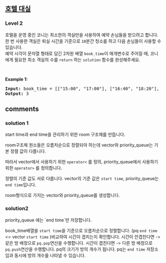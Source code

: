 <h2><a href="https://school.programmers.co.kr/learn/courses/30/lessons/155651">호텔 대실 </a></h2><h3>Level 2</h3>

호텔을 운영 중인 코니는 최소한의 객실만을 사용하여 예약 손님들을 받으려고 합니다. 한 번 사용한 객실은 퇴실 시간을 기준으로 `10`분간 청소를 하고 다음 손님들이 사용할 수 있습니다.  
예약 시각이 문자열 형태로 담긴 2차원 배열 `book_time`이 매개변수로 주어질 때, 코니에게 필요한 최소 객실의 수를 `return` 하는 `solution` 함수를 완성해주세요.

<p>&nbsp;</p>
<p><strong class="example">Example 1:</strong></p>
<pre><strong>Input:</strong> book_time = [["15:00", "17:00"], ["16:40", "18:20"], ["14:20", "15:20"], ["14:10", "19:20"], ["18:20", "21:20"]]
<strong>Output:</strong> 3 </pre>

<h2> comments </h2>
<h3>solution 1 </h3>
<p> 
start time과 end time을 관리하기 위한 room 구조체를 만듭니다.

room구조체 원소들은 오름차순으로 정렬되야 하는데 vector와 priority_queue는 기본 정렬 값이 다릅니다.

따라서 vector에서 사용하기 위한 `operator<` 를 정의, priority_queue에서 사용하기 위한 `operator>` 를 정의합니다.

정렬의 기준 값도 서로 다릅니다. vector의 기준 값은 `start time`, priority_queue는 `end time`입니다.

room형식으로 가지는 vector와 priority_queue를 생성합니다.
</p>

<h3> solution2</h3>
<p>
priority_queue 에는 `end time`만 저장합니다. 

book_time배열을 `start time`을 기준으로 오름차순으로 정렬합니다.
(pq `end time` <=  vector `start time` )비교하여 시간이 겹치는지 확인합니다.
시간이 안겹친다면 -> 같은 방 배정으로 `pq.pop`연산을 수행합니다.
시간이 겹친다면 -> 다른 방 배정으로 `pq.push`연산을 수행합니다.
pq의 크기가 방의 개수가 됩니다.
pq는 `end time` 저장소임과 동시에 방의 개수를 나타낼 수 있습니다.
</p>